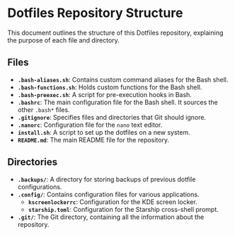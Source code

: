 # Dotfiles Repository Structure

This document outlines the structure of this Dotfiles repository, explaining the purpose of each file and directory.

## Files

- **`.bash-aliases.sh`**: Contains custom command aliases for the Bash shell.
- **`.bash-functions.sh`**: Holds custom functions for the Bash shell.
- **`.bash-preexec.sh`**: A script for pre-execution hooks in Bash.
- **`.bashrc`**: The main configuration file for the Bash shell. It sources the other `.bash*` files.
- **`.gitignore`**: Specifies files and directories that Git should ignore.
- **`.nanorc`**: Configuration file for the `nano` text editor.
- **`install.sh`**: A script to set up the dotfiles on a new system.
- **`README.md`**: The main README file for the repository.

## Directories

- **`.backups/`**: A directory for storing backups of previous dotfile configurations.
- **`.config/`**: Contains configuration files for various applications.
  - **`kscreenlockerrc`**: Configuration for the KDE screen locker.
  - **`starship.toml`**: Configuration for the Starship cross-shell prompt.
- **`.git/`**: The Git directory, containing all the information about the repository.
